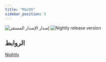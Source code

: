 ```yaml
---
title: "MacOS"
sidebar_position: 5
---
```


![إصدار الإصدار المستقر](https://img.shields.io/badge/dynamic/yaml?color=c4840d&label=Stable&query=%24.version&url=https%3A%2F%2Fraw.githubusercontent.com%2FLinwoodCloud%2Fbutterfly%2Fstable%2Fapp%2Fpubspec.yaml&style=for-the-badge) ![Nightly release version](https://img.shields.io/badge/dynamic/yaml?color=f7d28c&label=Nightly&query=%24.version&url=https%3A%2F%2Fraw.githubusercontent.com%2FLinwoodCloud%2Fbutterfly%2Fnightly%2Fapp%2Fpubspec.yaml&style=for-the-badge)

## الروابط

<div className="row margin-bottom--lg padding--sm">
<a className="button button--outline button--danger button--lg margin--sm" href="https://github.com/LinwoodCloud/butterfly/releases/download/nightly/linwood-butterfly-macos.tar.gz">
  Nightly
</a>
</div>
